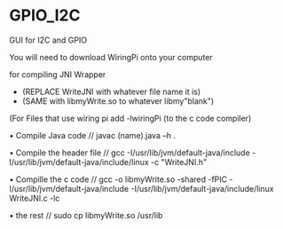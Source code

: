 # GPIO_I2C
GUI for I2C and GPIO

You will need to download WiringPi onto your computer 

for compiling JNI Wrapper
- (REPLACE WriteJNI with whatever file name it is)
- (SAME with libmyWrite.so to whatever libmy"blank")

(For Files that use wiring pi add -lwiringPi (to the c code compiler)

•	Compile Java code // 
	javac (name).java –h .

•	Compile the header file // 
	gcc -I/usr/lib/jvm/default-java/include -I/usr/lib/jvm/default-java/include/linux -c "WriteJNI.h"

•	 Compille the c code // 
	gcc -o libmyWrite.so -shared -fPIC -I/usr/lib/jvm/default-java/include -I/usr/lib/jvm/default-java/include/linux WriteJNI.c -lc

•	the rest // 
	sudo cp libmyWrite.so /usr/lib
